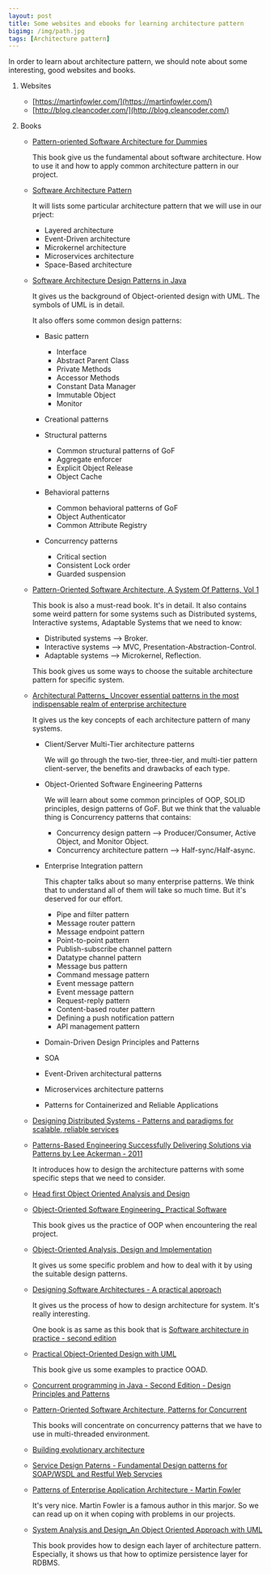 ```yaml
---
layout: post
title: Some websites and ebooks for learning architecture pattern
bigimg: /img/path.jpg
tags: [Architecture pattern]
---
```


In order to learn about architecture pattern, we should note about some interesting, good websites and books.

1. Websites

    - [https://martinfowler.com/](https://martinfowler.com/)
    - [http://blog.cleancoder.com/](http://blog.cleancoder.com/)

2. Books

    - [Pattern-oriented Software Architecture for Dummies]()

        This book give us the fundamental about software architecture. How to use it and how to apply common architecture pattern in our project.

    - [Software Architecture Pattern]()

        It will lists some particular architecture pattern that we will use in our prject:
        - Layered architecture
        - Event-Driven architecture
        - Microkernel architecture
        - Microservices architecture
        - Space-Based architecture

    - [Software Architecture Design Patterns in Java]()

        It gives us the background of Object-oriented design with UML. The symbols of UML is in detail.

        It also offers some common design patterns:
        - Basic pattern

            - Interface
            - Abstract Parent Class
            - Private Methods
            - Accessor Methods
            - Constant Data Manager
            - Immutable Object
            - Monitor

        - Creational patterns
        - Structural patterns

            - Common structural patterns of GoF
            - Aggregate enforcer
            - Explicit Object Release
            - Object Cache

        - Behavioral patterns

            - Common behavioral patterns of GoF
            - Object Authenticator
            - Common Attribute Registry

        - Concurrency patterns

            - Critical section
            - Consistent Lock order
            - Guarded suspension


    - [Pattern-Oriented Software Architecture, A System Of Patterns, Vol 1]()

        This book is also a must-read book. It's in detail. It also contains some weird pattern for some systems such as Distributed systems, Interactive systems, Adaptable Systems that we need to know:
        - Distributed systems --> Broker.
        - Interactive systems --> MVC, Presentation-Abstraction-Control.
        - Adaptable systems --> Microkernel, Reflection.


        This book gives us some ways to choose the suitable architecture pattern for specific system.

    - [Architectural Patterns_ Uncover essential patterns in the most indispensable realm of enterprise architecture]()

        It gives us the key concepts of each architecture pattern of many systems.
        - Client/Server Multi-Tier architecture patterns

            We will go through the two-tier, three-tier, and multi-tier pattern client-server, the benefits and drawbacks of each type.

        - Object-Oriented Software Engineering Patterns

            We will learn about some common principles of OOP, SOLID principles, design patterns of GoF. But we think that the valuable thing is Concurrency patterns that contains:
            - Concurrency design pattern --> Producer/Consumer, Active Object, and Monitor Object.
            - Concurrency architecture pattern --> Half-sync/Half-async.

        - Enterprise Integration pattern

            This chapter talks about so many enterprise patterns. We think that to understand all of them will take so much time. But it's deserved for our effort.
            - Pipe and filter pattern
            - Message router pattern
            - Message endpoint pattern
            - Point-to-point pattern
            - Publish-subscribe channel pattern
            - Datatype channel pattern
            - Message bus pattern
            - Command message pattern
            - Event message pattern
            - Event message pattern
            - Request-reply pattern
            - Content-based router pattern
            - Defining a push notification pattern
            - API management pattern

        - Domain-Driven Design Principles and Patterns
        - SOA
        - Event-Driven architectural patterns
        - Microservices architecture patterns
        - Patterns for Containerized and Reliable Applications

    - [Designing Distributed Systems - Patterns and paradigms for scalable, reliable services]()

    - [Patterns-Based Engineering Successfully Delivering Solutions via Patterns by Lee Ackerman - 2011]()

        It introduces how to design the architecture patterns with some specific steps that we need to consider.

    - [Head first Object Oriented Analysis and Design]()

    - [Object-Oriented Software Engineering_ Practical Software]()

        This book gives us the practice of OOP when encountering the real project.

    - [Object-Oriented Analysis, Design and Implementation]()

        It gives us some specific problem and how to deal with it by using the suitable design patterns.

    - [Designing Software Architectures - A practical approach]()

        It gives us the process of how to design architecture for system. It's really interesting.

        One book is as same as this book that is [Software architecture in practice - second edition]()

    - [Practical Object-Oriented Design with UML]()

        This book give us some examples to practice OOAD.

    - [Concurrent programming in Java - Second Edition - Design Principles and Patterns]()

    - [Pattern-Oriented Software Architecture, Patterns for Concurrent]()

        This books will concentrate on concurrency patterns that we have to use in multi-threaded environment.

    - [Building evolutionary architecture]()

    - [Service Design Paterns - Fundamental Design patterns for SOAP/WSDL and Restful Web Servcies]()

    - [Patterns of Enterprise Application Architecture - Martin Fowler]()

        It's very nice. Martin Fowler is a famous author in this marjor. So we can read up on it when coping with problems in our projects.

    - [System Analysis and Design_An Object Oriented Approach with UML]()

        This book provides how to design each layer of architecture pattern. Especially, it shows us that how to optimize persistence layer for RDBMS.